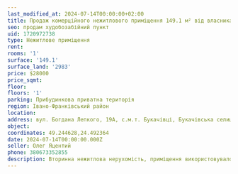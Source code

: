 ```yaml
---
last_modified_at: 2024-07-14T00:00:00+02:00
title: Продаж комерційного нежитлового приміщення 149.1 м² від власника на Б. Лепкого в селищі Букачівці
seo: продам худобозабійний пункт
uid: 1720972738
type: Нежитлове приміщення
rent:
rooms: '1'
surface: '149.1'
surface_land: '2983'
price: $28000
price_sqmt:
floor:
floors: '1'
parking: Прибудинкова приватна територія
region: Івано-Франківський район
location:
address: вул. Богдана Лепкого, 19А, с.м.т. Букачівці, Букачівська селищна територіальна громада
object:
coordinates: 49.244628,24.492364
date: 2024-07-14T00:00:00.000Z
seller: Олег Яцентий
phone: 380673352855
description: Вторинна нежитлова нерухомість, приміщення використовувалося як худобозабійний пункт
---
```

